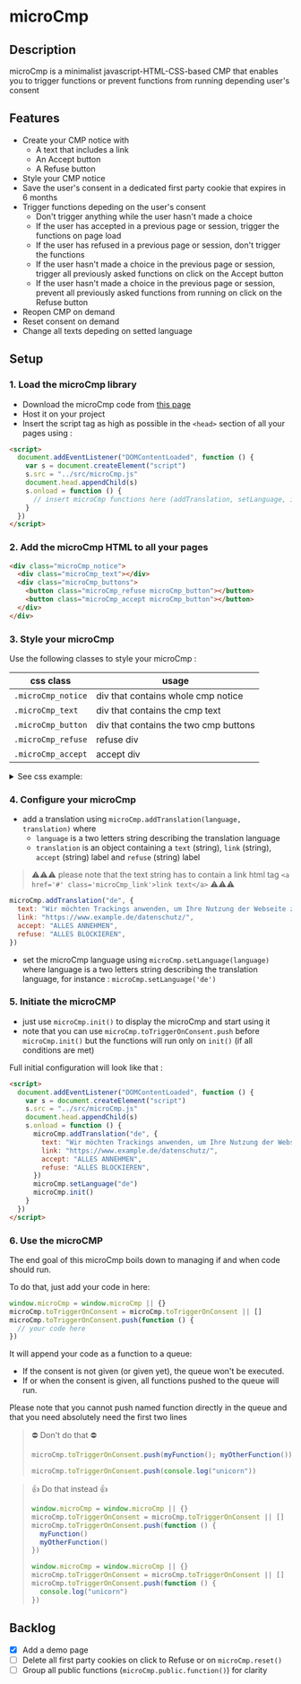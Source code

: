 # microCmp

## Description

microCmp is a minimalist javascript-HTML-CSS-based CMP that enables you to trigger functions or prevent functions from running depending user's consent

## Features

- Create your CMP notice with
  - A text that includes a link
  - An Accept button
  - A Refuse button
- Style your CMP notice
- Save the user's consent in a dedicated first party cookie that expires in 6 months
- Trigger functions depeding on the user's consent
  - Don't trigger anything while the user hasn't made a choice
  - If the user has accepted in a previous page or session, trigger the functions on page load
  - If the user has refused in a previous page or session, don't trigger the functions
  - If the user hasn't made a choice in the previous page or session, trigger all previously asked functions on click on the Accept button
  - If the user hasn't made a choice in the previous page or session, prevent all previously asked functions from running on click on the Refuse button
- Reopen CMP on demand
- Reset consent on demand
- Change all texts depeding on setted language

## Setup

### 1. **Load the microCmp library**

- Download the microCmp code from [this page](https://github.com/dnsdrs/microCmp/blob/main/microCmp.js)
- Host it on your project
- Insert the script tag as high as possible in the `<head>` section of all your pages using :

```html
<script>
  document.addEventListener("DOMContentLoaded", function () {
    var s = document.createElement("script")
    s.src = "../src/microCmp.js"
    document.head.appendChild(s)
    s.onload = function () {
      // insert microCmp functions here (addTranslation, setLanguage, init) -- see sections 4 and 5
    }
  })
</script>
```

### 2. **Add the microCmp HTML to all your pages**

```html
<div class="microCmp_notice">
  <div class="microCmp_text"></div>
  <div class="microCmp_buttons">
    <button class="microCmp_refuse microCmp_button"></button>
    <button class="microCmp_accept microCmp_button"></button>
  </div>
</div>
```

### 3. **Style your microCmp**

Use the following classes to style your microCmp :

| css class          | usage                                 |
| ------------------ | ------------------------------------- |
| `.microCmp_notice` | div that contains whole cmp notice    |
| `.microCmp_text`   | div that contains the cmp text        |
| `.microCmp_button` | div that contains the two cmp buttons |
| `.microCmp_refuse` | refuse div                            |
| `.microCmp_accept` | accept div                            |

<details>
<summary>See css example:</summary>

```css
* {
  box-sizing: border-box;
  border: 0px;
  margin: 0px;
  padding: 0px;
}

.microCmp_notice {
  display: none;
  position: absolute;
  background-color: #353744;
  width: 292px;
  bottom: 0px;
  right: 0px;
  color: #f9f9f9;
  margin: 16px;
  font-family: Avenir;
  font-size: 12px;
  padding-top: 16px;
  padding-bottom: 16px;
  box-shadow: 0 0 18px rgba(0, 0, 0, 0.2);
}

.microCmp_text {
  line-height: 18px;
  padding: 0px 16px 8px 16px;
}

.microCmp_buttons {
  margin: 10px 12px 10px 12px;
  width: 260px;
  margin: auto;
  display: flex;
  flex-direction: column;
}

.microCmp_button {
  background-color: rgba(249, 249, 249, 0.1);
  width: 100%;
  height: 35px;
  border: none;
  color: #f9f9f9;
  margin: 5px 0px;
  border-radius: 4px;
  font-size: 12px;
  letter-spacing: 1.1px;
  font-weight: 500;
  font-family: Avenir;
  cursor: pointer;
}

.microCmp_link {
  color: #1276ce;
  font-weight: bold;
}

.microCmp_active {
  display: block;
}

@media (max-width: 1000px) {
  .microCmp_notice {
    position: absolute;
    width: 100%;
    top: 0px;
    bottom: unset;
    right: unset;
    margin: 0px;
  }
  .microCmp_buttons {
    flex-direction: row;
    justify-content: space-between;
    width: unset;
    margin-inline: 16px;
  }
  .microCmp_button {
    width: 49%;
  }
}

@media (max-width: 480px) {
  .microCmp_notice {
    position: absolute;
    width: 100%;
    top: 0px;
    bottom: unset;
    right: unset;
    margin: 0px;
  }
  .microCmp_buttons {
    flex-direction: column;
    width: unset;
  }
  .microCmp_button {
    width: unset;
  }
}
```

</details>

### 4. **Configure your microCmp**

- add a translation using `microCmp.addTranslation(language, translation)`
  where
  - `language` is a two letters string describing the translation language
  - `translation` is an object containing a `text` (string), `link` (string), `accept` (string) label and `refuse` (string) label

> ⚠️⚠️⚠️ please note that the text string has to contain a link html tag `<a href='#' class='microCmp_link'>link text</a>` ⚠️⚠️⚠️

```js
microCmp.addTranslation("de", {
  text: "Wir möchten Trackings anwenden, um Ihre Nutzung der Webseite zu verstehen. Diese benötigen u.a. das Speichern von Cookies. Mehr in unserer <a href='#' class='microCmp_link'>Datenschutzerklärung</a>",
  link: "https://www.example.de/datenschutz/",
  accept: "ALLES ANNEHMEN",
  refuse: "ALLES BLOCKIEREN",
})
```

- set the microCmp language using `microCmp.setLanguage(language)`
  where language is a two letters string describing the translation language, for instance : `microCmp.setLanguage('de')`

### 5. **Initiate the microCMP**

- just use `microCmp.init()` to display the microCmp and start using it
- note that you can use `microCmp.toTriggerOnConsent.push` before `microCmp.init()` but the functions will run only on `init()` (if all conditions are met)

Full initial configuration will look like that :

```html
<script>
  document.addEventListener("DOMContentLoaded", function () {
    var s = document.createElement("script")
    s.src = "../src/microCmp.js"
    document.head.appendChild(s)
    s.onload = function () {
      microCmp.addTranslation("de", {
        text: "Wir möchten Trackings anwenden, um Ihre Nutzung der Webseite zu verstehen. Diese benötigen u.a. das Speichern von Cookies. Mehr in unserer <a href='#' class='microCmp_link'>Datenschutzerklärung</a>",
        link: "https://www.example.de/datenschutz/",
        accept: "ALLES ANNEHMEN",
        refuse: "ALLES BLOCKIEREN",
      })
      microCmp.setLanguage("de")
      microCmp.init()
    }
  })
</script>
```

### 6. **Use the microCMP**

The end goal of this microCmp boils down to managing if and when code should run.

To do that, just add your code in here:

```js
window.microCmp = window.microCmp || {}
microCmp.toTriggerOnConsent = microCmp.toTriggerOnConsent || []
microCmp.toTriggerOnConsent.push(function () {
  // your code here
})
```

It will append your code as a function to a queue:

- If the consent is not given (or given yet), the queue won't be executed.
- If or when the consent is given, all functions pushed to the queue will run.

Please note that you cannot push named function directly in the queue and that you need absolutely need the first two lines

> ⛔️ Don't do that ⛔️
>
> ```js
> microCmp.toTriggerOnConsent.push(myFunction(); myOtherFunction())
> ```
>
> ```js
> microCmp.toTriggerOnConsent.push(console.log("unicorn"))
> ```

> 👍 Do that instead 👍
>
> ```js
> window.microCmp = window.microCmp || {}
> microCmp.toTriggerOnConsent = microCmp.toTriggerOnConsent || []
> microCmp.toTriggerOnConsent.push(function () {
>   myFunction()
>   myOtherFunction()
> })
> ```
>
> ```js
> window.microCmp = window.microCmp || {}
> microCmp.toTriggerOnConsent = microCmp.toTriggerOnConsent || []
> microCmp.toTriggerOnConsent.push(function () {
>   console.log("unicorn")
> })
> ```

## Backlog

- [x] Add a demo page
- [ ] Delete all first party cookies on click to Refuse or on `microCmp.reset()`
- [ ] Group all public functions (`microCmp.public.function()`) for clarity
